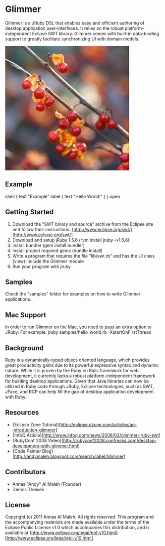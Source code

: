 Glimmer
===
Glimmer is a JRuby DSL that enables easy and efficient authoring of desktop application user-interfaces. It relies on the robust platform-independent Eclipse SWT library. Glimmer comes with built-in data-binding support to greatly facilitate synchronizing UI with domain models.

![Glimmer](https://github.com/AndyObtiva/glimmer/raw/master/images/Bitter-sweet.jpg)

Example
---
  shell {
    text "Example"
    label {
      text "Hello World!"
    }
  }.open

Getting Started
---
1. Download the "SWT binary and source" archive from the Eclipse site and follow their instructions.
   {http://www.eclipse.org/swt/}[http://www.eclipse.org/swt/]
2. Download and setup jRuby 1.5.6 (rvm install jruby -v1.5.6)
3. Install bundler (gem install bundler)
4. Install project required gems (bundle install)
5. Write a program that requires the file "lib/swt.rb" and has the UI class (view) include the Glimmer module
6. Run your program with jruby

Samples
---
Check the "samples" folder for examples on how to write Glimmer applications.

Mac Support
---
In order to run Glimmer on the Mac, you need to pass an extra option to JRuby. For example:
jruby samples/hello_world.rb -XstartOnFirstThread

Background
---
Ruby is a dynamically-typed object-oriented language, which provides great productivity gains due to its powerful expressive syntax and dynamic nature. While it is proven by the Ruby on Rails framework for web development, it currently lacks a robust platform-independent framework for building desktop applications. Given that Java libraries can now be utilized in Ruby code through JRuby, Eclipse technologies, such as SWT, JFace, and RCP can help fill the gap of desktop application development with Ruby.

Resources
---
* {Eclipse Zone Tutorial}[http://eclipse.dzone.com/articles/an-introduction-glimmer]
* {InfoQ Article}[http://www.infoq.com/news/2008/02/glimmer-jruby-swt]
* {RubyConf 2008 Video}[http://rubyconf2008.confreaks.com/desktop-development-with-glimmer.html]
* {Code Painter Blog}[http://andymaleh.blogspot.com/search/label/Glimmer]

Contributors
---
* Annas "Andy" Al Maleh (Founder)
* Dennis Theisen

License
---
Copyright (c) 2011 Annas Al Maleh.
All rights reserved. This program and the accompanying materials
are made available under the terms of the Eclipse Public License v1.0
which accompanies this distribution, and is available at
{http://www.eclipse.org/legal/epl-v10.html}[http://www.eclipse.org/legal/epl-v10.html]
